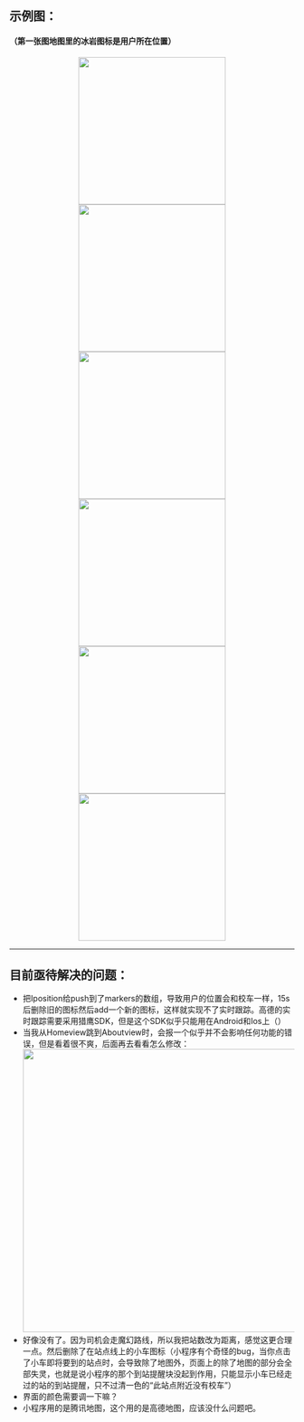 

## 示例图：
#### （第一张图地图里的冰岩图标是用户所在位置）
<center>
<img src="https://github.com/Mengbooo/PandaBus/assets/143786942/4e21255e-0de3-455e-966e-ebeaa176c8e1" width="260px">
<img src="https://github.com/Mengbooo/PandaBus/assets/143786942/e17e9034-543b-47c2-bc02-89b77f869f72" width="260px">
<img src="https://github.com/Mengbooo/PandaBus/assets/143786942/9b9b7905-cc29-45a6-9c2e-0cc845e5e19c" width="260px">
</center>
<center>
<img src="https://github.com/Mengbooo/PandaBus/assets/143786942/833e2764-0e3d-48b5-a1a5-1c3113dbca93" width="260px">
<img src="https://github.com/Mengbooo/PandaBus/assets/143786942/9eba0947-c0ee-46a3-80bf-60ee31b646dd" width="260px">
<img src="https://github.com/Mengbooo/PandaBus/assets/143786942/08c244ec-1788-4796-abc5-39c1ab515cbd" width="260px">
</center>

---

## 目前亟待解决的问题：
- 把Iposition给push到了markers的数组，导致用户的位置会和校车一样，15s后删除旧的图标然后add一个新的图标，这样就实现不了实时跟踪。高德的实时跟踪需要采用猎鹰SDK，但是这个SDK似乎只能用在Android和Ios上（）
- 当我从Homeview跳到Aboutview时，会报一个似乎并不会影响任何功能的错误，但是看着很不爽，后面再去看看怎么修改：<img width="500px" src="https://github.com/Mengbooo/PandaBus/assets/143786942/b007a277-6126-41de-838b-790ef6b54739">
- 好像没有了。因为司机会走魔幻路线，所以我把站数改为距离，感觉这更合理一点。然后删除了在站点线上的小车图标（小程序有个奇怪的bug，当你点击了小车即将要到的站点时，会导致除了地图外，页面上的除了地图的部分会全部失灵，也就是说小程序的那个到站提醒块没起到作用，只能显示小车已经走过的站的到站提醒，只不过清一色的“此站点附近没有校车”）
- 界面的颜色需要调一下嘛？
- 小程序用的是腾讯地图，这个用的是高德地图，应该没什么问题吧。







